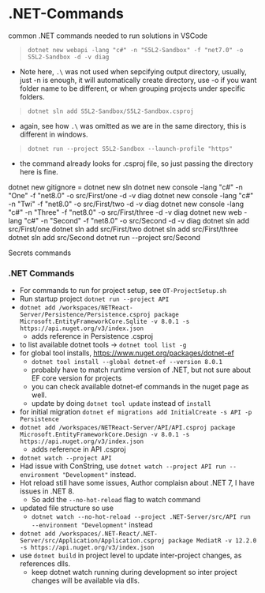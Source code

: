 # .NET-Commands
common .NET commands needed to run solutions in VSCode

> `dotnet new webapi -lang "c#" -n "S5L2-Sandbox" -f "net7.0" -o S5L2-Sandbox -d -v diag`

- Note here, `.\` was not used when sepcifying output directory, usually, just -n is enough,
  it will automatically create directory, use -o if you want folder name to be different,
  or when grouping projects under specific folders.

> `dotnet sln add S5L2-Sandbox/S5L2-Sandbox.csproj`

- again, see how `.\` was omitted as we are in the same directory, this is different in windows.

> `dotnet run --project S5L2-Sandbox --launch-profile "https"`

- the command already looks for .csproj file, so just passing the directory here is fine.



dotnet new gitignore = dotnet new sln
dotnet new console -lang "c#" -n "One" -f "net8.0" -o src/First/one -d -v diag
dotnet new console -lang "c#" -n "Twi" -f "net8.0" -o src/First/two -d -v diag
dotnet new console -lang "c#" -n "Three" -f "net8.0" -o src/First/three -d -v diag
dotnet new web -lang "c#" -n "Second" -f "net8.0" -o src/Second -d -v diag
dotnet sln add src/First/one
dotnet sln add src/First/two
dotnet sln add src/First/three
dotnet sln add src/Second
dotnet run --project src/Second

Secrets commands


### .NET Commands

- For commands to run for project setup, see `OT-ProjectSetup.sh`
- Run startup project `dotnet run --project API`
- `dotnet add /workspaces/NETReact-Server/Persistence/Persistence.csproj package Microsoft.EntityFrameworkCore.Sqlite -v 8.0.1 -s https://api.nuget.org/v3/index.json `
  - adds reference in Persistence .csproj
- to list available dotnet tools -> `dotnet tool list -g`
- for global tool installs, https://www.nuget.org/packages/dotnet-ef
  - `dotnet tool install --global dotnet-ef --version 8.0.1`
  - probably have to match runtime version of .NET, but not sure about EF core version for projects
  - you can check available dotnet-ef commands in the nuget page as well.
  - update by doing `dotnet tool update` instead of `install`
- for initial migration `dotnet ef migrations add InitialCreate -s API -p Persistence`
- `dotnet add /workspaces/NETReact-Server/API/API.csproj package Microsoft.EntityFrameworkCore.Design -v 8.0.1 -s https://api.nuget.org/v3/index.json`
  - adds reference in API .csproj
- `dotnet watch --project API`
- Had issue with ConString, use `dotnet watch --project API run --environment "Development"` instead.
- Hot reload still have some issues, Author complaisn about .NET 7, I have issues in .NET 8.
  - So add the `--no-hot-reload` flag to watch command
- updated file structure so use
  - `dotnet watch --no-hot-reload --project .NET-Server/src/API run --environment "Development"` instead
- `dotnet add /workspaces/.NET-React/.NET-Server/src/Application/Application.csproj package MediatR -v 12.2.0 -s https://api.nuget.org/v3/index.json`
- use `dotnet build` in project level to update inter-project changes, as references dlls.
  - keep dotnet watch running during development so inter project changes will be available via dlls.
